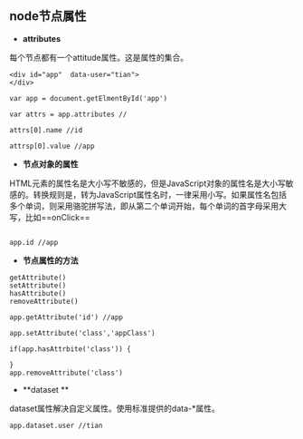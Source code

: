 ## node节点属性

- **attributes**

每个节点都有一个attitude属性。这是属性的集合。

```
<div id="app"  data-user="tian">
</div>

var app = document.getElmentById('app')

var attrs = app.attributes //

attrs[0].name //id

attrsp[0].value //app

```

- **节点对象的属性**

HTML元素的属性名是大小写不敏感的，但是JavaScript对象的属性名是大小写敏感的。转换规则是，转为JavaScript属性名时，一律采用小写。如果属性名包括多个单词，则采用骆驼拼写法，即从第二个单词开始，每个单词的首字母采用大写，比如==onClick==

```

app.id //app
```

- **节点属性的方法**

```
getAttribute()
setAttribute()
hasAttribute()
removeAttribute()
```

```
app.getAttribute('id') //app

app.setAttribute('class','appClass') 

if(app.hasAttrbite('class')) {
    
}
app.removeAttribute('class')

```

- **dataset **

dataset属性解决自定义属性。使用标准提供的data-*属性。

```
app.dataset.user //tian

```